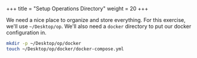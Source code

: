 +++
title = "Setup Operations Directory"
weight = 20
+++

We need a nice place to organize and store everything. For this exercise, we'll use `~/Desktop/op`. We'll also need a `docker` directory to put our docker configuration in.

```bash
mkdir -p ~/Desktop/op/docker
touch ~/Desktop/op/docker/docker-compose.yml
```
